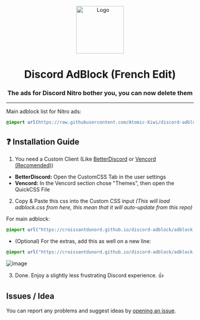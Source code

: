 <p align="center">
  <img src="https://raw.githubusercontent.com/CroissantDuNord/discord-adblock/main/media/logo.svg" width="128px" height="128px" alt="Logo">
</p>
<h1 align="center">Discord AdBlock (French Edit)</h1>
<h3 align="center">The ads for Discord Nitro bother you, you can now delete them</h3>
</p>

---

Main adblock list for Nitro ads:
```css
@import url(https://raw.githubusercontent.com/Atomic-Kiwi/discord-adblock/refs/heads/main/adblock.css);
```
## ❓ Installation Guide

1. You need a Custom Client (Like [BetterDiscord](https://betterdiscord.app/) or [Vencord (Recomended)](https://vencord.dev))

- **BetterDiscord:**
Open the CustomCSS Tab in the user settings
- **Vencord:**
In the Vencord section chose "Themes", then open the QuickCSS File

2. Copy & Paste this css into the Custom CSS input *(This will load adblock.css from here, this mean that it will auto-update from this repo)*

For main adblock:
```css
@import url("https://croissantdunord.github.io/discord-adblock/adblock.css");
```
- (Optional) For the extras, add this as well on a new line:
```css
@import url("https://croissantdunord.github.io/discord-adblock/adblock-extras.css");
```

![image](https://github.com/CroissantDuNord/discord-adblock/assets/79372025/a5cef664-6bf4-4740-bed7-b66a22b735dc)

3. Done. Enjoy a slightly less frustrating Discord experience. 👍

## Issues / Idea

You can report any problems and suggest ideas by [opening an issue](https://github.com/CroissantDuNord/discord-adblock/issues).

